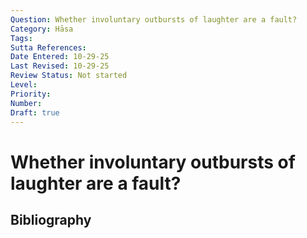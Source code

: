 ```yaml
---
Question: Whether involuntary outbursts of laughter are a fault?
Category: Hāsa
Tags: 
Sutta References: 
Date Entered: 10-29-25
Last Revised: 10-29-25
Review Status: Not started
Level: 
Priority: 
Number: 
Draft: true
---
```


# Whether involuntary outbursts of laughter are a fault?

## Bibliography

<!-- 

Notes:



-->